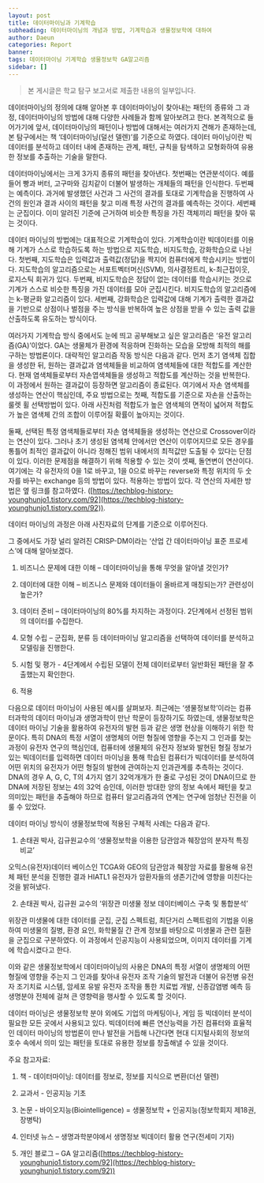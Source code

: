 ```yaml
---
layout: post
title: 데이터마이닝과 기계학습
subheading: 데이터마이닝의 개념과 방법, 기계학습과 생물정보학에 대하여
author: Daeun
categories: Report
banner:
tags: 데이터마이닝 기계학습 생물정보학 GA알고리즘
sidebar: []
---
```


> 본 게시글은 학교 탐구 보고서로 제출한 내용의 일부입니다. 

데이터마이닝의 정의에 대해 알아본 후 데이터마이닝이 찾아내는 패턴의 종류와 그 과정, 데이터마이닝의 방법에 대해 다양한 사례들과 함께 알아보려고 한다. 본격적으로 들어가기에 앞서, 데이터마이닝의 패턴이나 방법에 대해서는 여러가지 견해가 존재하는데, 본 탐구에서는 책 ‘데이터마이닝(덜선 델렌)’를 기준으로 하였다. 데이터 마이닝이란 빅데이터를 분석하고 데이터 내에 존재하는 관계, 패턴, 규칙을 탐색하고 모형화하여 유용한 정보를 추출하는 기술을 말한다.

데이터마이닝에서는 크게 3가지 종류의 패턴을 찾아낸다. 첫번째는 연관분석이다. 예를 들어 빵과 버터, 고구마와 김치같이 더불어 발생하는 개체들의 패턴을 인식한다. 두번째는 예측이다. 과거에 발생했던 사건과 그 사건의 결과를 토대로 기계학습을 진행하여 사건의 원인과 결과 사이의 패턴을 찾고 미래 특정 사건의 결과를 예측하는 것이다. 세번째는 군집이다. 이미 알려진 기준에 근거하여 비슷한 특징을 가진 객체끼리 패턴을 찾아 묶는 것이다.

데이터 마이닝의 방법에는 대표적으로 기계학습이 있다. 기계학습이란 빅데이터를 이용해 기계가 스스로 학습하도록 하는 방법으로 지도학습, 비지도학습, 강화학습으로 나뉜다. 첫번째, 지도학습은 입력값과 출력값(정답)을 짝지어 컴퓨터에게 학습시키는 방법이다. 지도학습의 알고리즘으로는 서포트벡터머신(SVM), 의사결정트리, k-최근접이웃, 로지스틱 회귀가 있다. 두번째, 비지도학습은 정답이 없는 데이터를 학습시키는 것으로 기계가 스스로 비슷한 특징을 가진 데이터를 모아 군집시킨다. 비지도학습의 알고리즘에는 k-평균화 알고리즘이 있다. 세번째, 강화학습은 입력값에 대해 기계가 출력한 결과값을 기반으로 상점이나 벌점을 주는 방식을 반복하여 높은 상점을 받을 수 있는 출력 값을 산출하도록 유도하는 방식이다.

여러가지 기계학습 방식 중에서도 눈에 띄고 공부해보고 싶은 알고리즘은 ‘유전 알고리즘(GA)’이었다. GA는 생물체가 환경에 적응하며 진화하는 모습을 모방해 최적의 해를 구하는 방법론이다. 대략적인 알고리즘 작동 방식은 다음과 같다. 먼저 초기 염색체 집합을 생성한 뒤, 원하는 결과값과 염색체들을 비교하여 염색체들에 대한 적합도를 계산한다. 현재 염색체들로부터 자손엽색체들을 생성하고 적합도를 계산하는 것을 반복한다. 이 과정에서 원하는 결과값이 등장하면 알고리즘이 종료된다. 여기에서 자손 염색체를 생성하는 연산이 핵심인데, 주요 방법으로는 첫째, 적합도를 기준으로 자손을 산출하는 룰렛 휠 선택방법이 있다. 아래 사진처럼 적합도가 높은 염색체의 면적이 넓어져 적합도가 높은 염색체 간의 조합이 이루어질 확률이 높아지는 것이다.

둘째, 선택된 특정 염색체들로부터 자손 염색체들을 생성하는 연산으로 Crossover이라는 연산이 있다. 그러나 초기 생성된 염색체 안에서만 연산이 이루어지므로 모든 경우를 통틀어 최적인 결과값이 아니라 정해진 범위 내에서의 최적값만 도출될 수 있다는 단점이 있다. 이러한 문제점을 해결하기 위해 적용할 수 있는 것이 셋째, 돌연변이 연산이다. 여기에는 각 유전자의 0을 1로 바꾸고, 1을 0으로 바꾸는 reverse와 특정 위치의 두 숫자를 바꾸는 exchange 등의 방법이 있다. 적용하는 방법이 있다. 각 연산의 자세한 방법은 옆 링크를 참고하였다. ([https://techblog-history-younghunjo1.tistory.com/92](https://techblog-history-younghunjo1.tistory.com/92)).


데이터 마이닝의 과정은 아래 사진자료의 단계를 기준으로 이루어진다.


그 중에서도 가장 널리 알려진 CRISP-DM이라는 ‘산업 간 데이터마이닝 표준 프로세스’에 대해 알아보겠다.

1. 비즈니스 문제에 대한 이해 – 데이터마이닝을 통해 무엇을 알아낼 것인가?

2. 데이터에 대한 이해 – 비즈니스 문제와 데이터들이 올바르게 매칭되는가? 관련성이 높은가?

3. 데이터 준비 – 데이터마이닝의 80%를 차지하는 과정이다. 2단계에서 선정된 범위의 데이터를 수집한다.

4. 모형 수립 – 군집화, 분류 등 데이터마이닝 알고리즘을 선택하여 데이터를 분석하고 모델링을 진행한다.

5. 시험 및 평가 - 4단계에서 수립된 모델이 전체 데이터로부터 일반화된 패턴을 잘 추출했는지 확인한다.

6. 적용

다음으로 데이터 마이닝이 사용된 예시를 살펴보자. 최근에는 ‘생물정보학’이라는 컴퓨터과학의 데이터 마이닝과 생명과학이 만난 학문이 등장하기도 하였는데, 생물정보학은 데이터 마이닝 기술을 활용하여 유전자의 발현 등과 같은 생명 현상을 이해하기 위한 학문이다. 특히 DNA의 특정 서열이 생명체의 어떤 형질에 영향을 주는지 그 인과를 찾는 과정이 유전자 연구의 핵심인데, 컴퓨터에 생물체의 유전자 정보와 발현된 형질 정보가 있는 빅데이터를 입력하면 데이터 마이닝을 통해 학습된 컴퓨터가 빅데이터를 분석하여 어떤 위치의 유전자가 어떤 형질의 발현에 관여하는지 인과관계를 추측하는 것이다. DNA의 경우 A, G, C, T의 4가지 염기 32억개개가 한 줄로 구성된 것이 DNA이므로 한 DNA에 저장된 정보는 4의 32억 승인데, 이러한 방대한 양의 정보 속에서 패턴을 찾고 의미있는 패턴을 추출해야 하므로 컴퓨터 알고리즘과의 연계는 연구에 엄청난 진전을 이룰 수 있었다.

데이터 마이닝 방식이 생물정보학에 적용된 구체적 사례는 다음과 같다.

1. 손태권 박사, 김규원교수의 ‘생물정보학을 이용한 담관암과 췌장암의 분자적 특징 비교’

오믹스(유전자)데이터 베이스인 TCGA와 GEO의 담관암과 췌장암 자료를 활용해 유전체 패턴 분석을 진행한 결과 HIATL1 유전자가 암환자들의 생존기간에 영향을 미친다는 것을 밝혀냈다.

2. 손태권 박사, 김규원 교수의 ‘위장관 미생물 정보 데이터베이스 구축 및 통합분석’

위장관 미생물에 대한 데이터를 군집, 군집 스펙트럼, 최단거리 스펙트럼의 기법을 이용하여 미생물의 질병, 환경 요인, 화학물질 간 관계 정보를 바탕으로 미생물과 관련 질환을 군집으로 구분하였다. 이 과정에서 인공지능이 사용되었으며, 이미지 데이터를 기계에 학습시켰다고 한다.


이와 같은 생물정보학에서 데이터마이닝의 사용은 DNA의 특정 서열이 생명체의 어떤 형질에 영향을 주는지 그 인과를 찾아내 유전자 조작 기술의 발전과 더불어 유전병 유전자 조기치료 시스템, 암세포 유발 유전자 조작을 통한 치료법 개발, 신종감염병 예측 등 생명분야 전체에 걸쳐 큰 영향력을 행사할 수 있도록 할 것이다.

데이터 마이닝은 생물정보학 분야 외에도 기업의 마케팅이나, 게임 등 빅데이터 분석이 필요한 모든 곳에서 사용되고 있다. 빅데이터에 빠른 연산능력을 가진 컴퓨터와 효율적인 데이터 마이닝의 방법론이 만나 발전을 거듭해 나간다면 현대 디지털사회의 정보의 호수 속에서 의미 있는 패턴을 토대로 유용한 정보를 창출해낼 수 있을 것이다.


주요 참고자료:

1. 책 - 데이터마이닝: 데이터를 정보로, 정보를 지식으로 변환(더선 델렌)

2. 교과서 - 인공지능 기초

3. 논문 - 바이오지능(Biointelligence) = 생물정보학 + 인공지능(정보학회지 제18권, 장병탁)

4. 인터넷 뉴스 – 생명과학분야에서 생명정보 빅데이터 활용 연구(전세미 기자)

5. 개인 블로그 – GA 알고리즘([https://techblog-history-younghunjo1.tistory.com/92](https://techblog-history-younghunjo1.tistory.com/92))